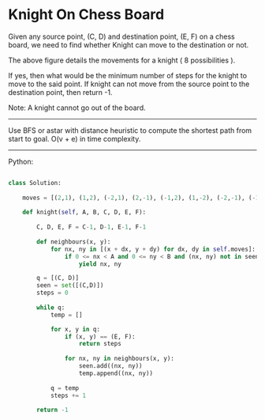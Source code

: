 # Knight On Chess Board

Given any source point, (C, D) and destination point, (E, F) on a chess board,
we need to find whether Knight can move to the destination or not.

The above figure details the movements for a knight ( 8 possibilities ).

If yes, then what would be the minimum number of steps for the knight to move
to the said point.
If knight can not move from the source point to the destination point, then
return -1.

Note: A knight cannot go out of the board.

---

Use BFS or astar with distance heuristic to compute the shortest path from
start to goal. O(v + e) in time complexity.

---

Python:

```python

class Solution:
    
    moves = [(2,1), (1,2), (-2,1), (2,-1), (-1,2), (1,-2), (-2,-1), (-1,-2)]
    
    def knight(self, A, B, C, D, E, F):
        
        C, D, E, F = C-1, D-1, E-1, F-1
        
        def neighbours(x, y):
            for nx, ny in [(x + dx, y + dy) for dx, dy in self.moves]:
                if 0 <= nx < A and 0 <= ny < B and (nx, ny) not in seen:
                    yield nx, ny

        q = [(C, D)]
        seen = set([(C,D)])
        steps = 0
        
        while q:
            temp = []

            for x, y in q:
                if (x, y) == (E, F):
                    return steps
        
                for nx, ny in neighbours(x, y):
                    seen.add((nx, ny))
                    temp.append((nx, ny))
        
            q = temp
            steps += 1
        
        return -1
```
